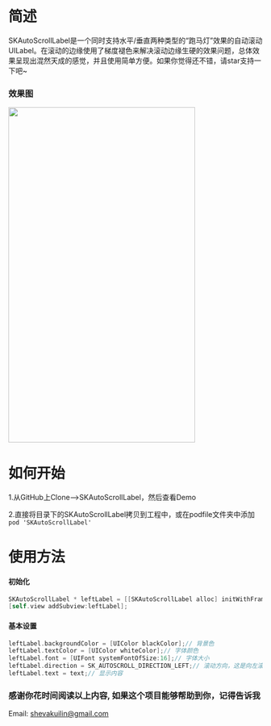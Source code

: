 # 简述


SKAutoScrollLabel是一个同时支持水平/垂直两种类型的“跑马灯”效果的自动滚动UILabel。在滚动的边缘使用了梯度褪色来解决滚动边缘生硬的效果问题，总体效果呈现出混然天成的感觉，并且使用简单方便。如果你觉得还不错，请star支持一下吧~

### 效果图 
<img src="http://ofg0p74ar.bkt.clouddn.com/%E8%B7%91%E9%A9%AC%E7%81%AF.gif" width="370" height ="665" />


# 如何开始

1.从GitHub上Clone-->SKAutoScrollLabel，然后查看Demo

2.直接将目录下的SKAutoScrollLabel拷贝到工程中，或在podfile文件夹中添加 ```pod 'SKAutoScrollLabel'```


# 使用方法

#### 初始化


```objectivec
SKAutoScrollLabel * leftLabel = [[SKAutoScrollLabel alloc] initWithFrame:CGRectMake(50, 50, [UIScreen mainScreen].bounds.size.width - 100, 50)];
[self.view addSubview:leftLabel];
```

#### 基本设置

```objectivec
leftLabel.backgroundColor = [UIColor blackColor];// 背景色
leftLabel.textColor = [UIColor whiteColor];// 字体颜色
leftLabel.font = [UIFont systemFontOfSize:16];// 字体大小
leftLabel.direction = SK_AUTOSCROLL_DIRECTION_LEFT;// 滚动方向，这是向左滚动
leftLabel.text = text;// 显示内容
```

### 感谢你花时间阅读以上内容, 如果这个项目能够帮助到你，记得告诉我


Email: shevakuilin@gmail.com
